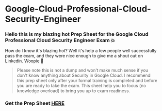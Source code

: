 # Google-Cloud-Professional-Cloud-Security-Engineer

### Hello this is my blazing hot Prep Sheet for the Google Cloud Professional Cloud Security Engineer Exam :boom:


How do I know it's blazing hot? Well it's help a few people well successfully pass the exam, and they were nice enough to give me a shout out on Linkedin. Woopie :clap:


> Please note this is not a dump and won't make much sense if you don't know anything about Security in Google Cloud. I recommend this prep sheet only after your formal training is completed and before you are ready to take the exam. This sheet help you to focus (no knowledge overload) to bring you up to exam readiness.


### Get the Prep Sheet [HERE](https://drive.google.com/file/d/1nik97BgPUuFPx1Os9zEGu2fLnmsXbVfH/view)
